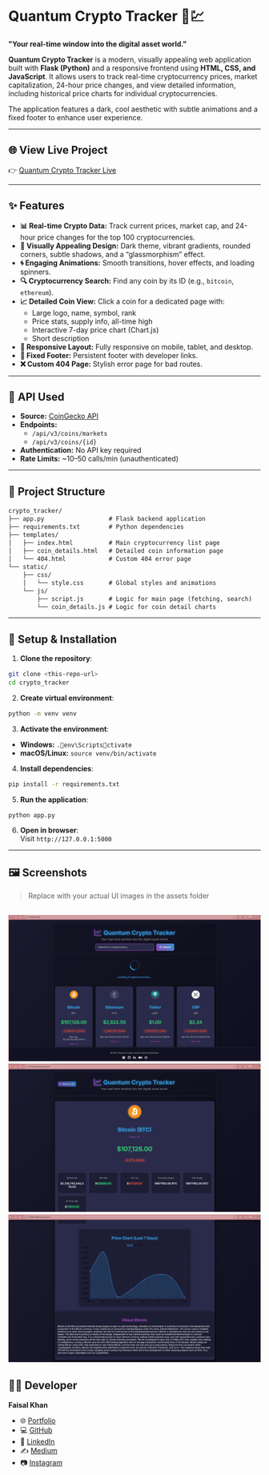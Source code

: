 # Quantum Crypto Tracker 🚀💹

**"Your real-time window into the digital asset world."**

**Quantum Crypto Tracker** is a modern, visually appealing web application built with **Flask (Python)** and a responsive frontend using **HTML, CSS, and JavaScript**. It allows users to track real-time cryptocurrency prices, market capitalization, 24-hour price changes, and view detailed information, including historical price charts for individual cryptocurrencies.

The application features a dark, cool aesthetic with subtle animations and a fixed footer to enhance user experience.

---

## 🌐 View Live Project

👉 [Quantum Crypto Tracker Live](https://quantum-tracker-nine.vercel.app/)

---

## ✨ Features

- **📊 Real-time Crypto Data:** Track current prices, market cap, and 24-hour price changes for the top 100 cryptocurrencies.
- **🎨 Visually Appealing Design:** Dark theme, vibrant gradients, rounded corners, subtle shadows, and a “glassmorphism” effect.
- **🌀 Engaging Animations:** Smooth transitions, hover effects, and loading spinners.
- **🔍 Cryptocurrency Search:** Find any coin by its ID (e.g., `bitcoin`, `ethereum`).
- **📈 Detailed Coin View:** Click a coin for a dedicated page with:
  - Large logo, name, symbol, rank
  - Price stats, supply info, all-time high
  - Interactive 7-day price chart (Chart.js)
  - Short description
- **📱 Responsive Layout:** Fully responsive on mobile, tablet, and desktop.
- **📌 Fixed Footer:** Persistent footer with developer links.
- **❌ Custom 404 Page:** Stylish error page for bad routes.

---

## 🧰 API Used

- **Source:** [CoinGecko API](https://www.coingecko.com/en/api)
- **Endpoints:**
  - `/api/v3/coins/markets`
  - `/api/v3/coins/{id}`
- **Authentication:** No API key required
- **Rate Limits:** ~10–50 calls/min (unauthenticated)

---

## 📁 Project Structure

```
crypto_tracker/
├── app.py                  # Flask backend application
├── requirements.txt        # Python dependencies
├── templates/
│   ├── index.html          # Main cryptocurrency list page
│   ├── coin_details.html   # Detailed coin information page
│   └── 404.html            # Custom 404 error page
└── static/
    ├── css/
    │   └── style.css       # Global styles and animations
    └── js/
        ├── script.js       # Logic for main page (fetching, search)
        └── coin_details.js # Logic for coin detail charts
```

---

## 🧪 Setup & Installation

1. **Clone the repository**:

```bash
git clone <this-repo-url>
cd crypto_tracker
```

2. **Create virtual environment**:

```bash
python -m venv venv
```

3. **Activate the environment**:

- **Windows:** `.env\Scriptsctivate`  
- **macOS/Linux:** `source venv/bin/activate`

4. **Install dependencies**:

```bash
pip install -r requirements.txt
```

5. **Run the application**:

```bash
python app.py
```

6. **Open in browser**:  
Visit `http://127.0.0.1:5000`

---

## 🖼️ Screenshots

> Replace with your actual UI images in the assets folder

![Home Page](./assets/screenshot_1.png)
![Coin Detail Page](./assets/screenshot_2.png)
![Coin Detail Page](./assets/screenshot_3.png)
---

## 👨‍💻 Developer

**Faisal Khan**

- 🌐 [Portfolio](https://khanfaisal.netlify.app)
- 💻 [GitHub](https://github.com/khanfaisal79960)
- 🔗 [LinkedIn](https://www.linkedin.com/in/khanfaisal79960)
- ✍️ [Medium](https://medium.com/@khanfaisal79960)
- 📷 [Instagram](https://instagram.com/mr._perfect_1004)
